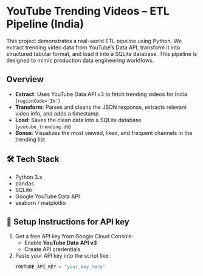 # YouTube Trending Videos – ETL Pipeline (India)

This project demonstrates a real-world ETL pipeline using Python. We extract trending video data from YouTube’s Data API, transform it into structured tabular format, and load it into a SQLite database. This pipeline is designed to mimic production data engineering workflows.

## Overview

- **Extract**: Uses YouTube Data API v3 to fetch trending videos for India (`regionCode='IN'`)
- **Transform**: Parses and cleans the JSON response, extracts relevant video info, and adds a timestamp
- **Load**: Saves the clean data into a SQLite database (`youtube_trending.db`)
- **Bonus**: Visualizes the most viewed, liked, and frequent channels in the trending list

## 🛠️ Tech Stack

- Python 3.x
- pandas
- SQLite
- Google YouTube Data API
- seaborn / matplotlib


## 🔧 Setup Instructions for API key

1. Get a free API key from Google Cloud Console:
   - Enable **YouTube Data API v3**
   - Create API credentials
2. Paste your API key into the script like:
   ```python
   YOUTUBE_API_KEY = "your_key_here"
